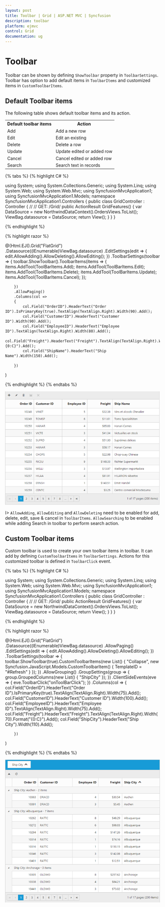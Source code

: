 ```yaml
---
layout: post
title: Toolbar | Grid | ASP.NET MVC | Syncfusion
description: toolbar 
platform: ejmvc
control: Grid
documentation: ug
---
```


# Toolbar

Toolbar can be shown by defining `ShowToolbar` property in `ToolbarSettings`. Toolbar has option to add default items in `ToolbarItems` and customized items in `CustomToolbarItems`.

## Default Toolbar items

The following table shows default toolbar items and its action. 

<table>
<tr>
<th>
Default toolbar items</th><th>
Action</th></tr>
<tr>
<td>
Add</td><td>
Add a new row</td></tr>
<tr>
<td>
Edit</td><td>
Edit an existing</td></tr>
<tr>
<td>
Delete</td><td>
Delete a row</td></tr>
<tr>
<td>
Update</td><td>
Update edited or added row</td></tr>
<tr>
<td>
Cancel</td><td>
Cancel edited or added row</td></tr>
<tr>
<td>
Search</td><td>
Search text in records</td></tr>
</table>

{% tabs %}
{% highlight C# %}

using System;
using System.Collections.Generic;
using System.Linq;
using System.Web;
using System.Web.Mvc;
using SyncfusionMvcApplication1;
using SyncfusionMvcApplication1.Models;
namespace SyncfusionMvcApplication1.Controllers
{
    public class GridController : Controller
    {
        //
        // GET: /Grid/
        public ActionResult GridFeatures()
        {
            var DataSource = new NorthwindDataContext().OrdersViews.ToList();
            ViewBag.datasource = DataSource;
            return View();
        }
    }
}


{% endhighlight  %}

{% highlight razor %}

@(Html.EJ().Grid<object>("FlatGrid")
        .Datasource((IEnumerable<object>)ViewBag.datasource)
        .EditSettings(edit => { edit.AllowAdding().AllowDeleting().AllowEditing(); })
        .ToolbarSettings(toolbar =>
        {
            toolbar.ShowToolbar().ToolbarItems(items =>
            {
                items.AddTool(ToolBarItems.Add);
                items.AddTool(ToolBarItems.Edit);
                items.AddTool(ToolBarItems.Delete);
                items.AddTool(ToolBarItems.Update);
                items.AddTool(ToolBarItems.Cancel);
            });

        })
        .AllowPaging()
        .Columns(col =>
        {
            col.Field("OrderID").HeaderText("Order ID").IsPrimaryKey(true).TextAlign(TextAlign.Right).Width(90).Add();
            col.Field("CustomerID").HeaderText("Customer ID").Width(90).Add();
            col.Field("EmployeeID").HeaderText("Employee ID").TextAlign(TextAlign.Right).Width(80).Add();
            col.Field("Freight").HeaderText("Freight").TextAlign(TextAlign.Right).Width(80).Format("{0:C}").Add();
            col.Field("ShipName").HeaderText("Ship Name").Width(150).Add();

        })
 )

{% endhighlight %}
{% endtabs %}  

![](Toolbar_images/Toolbar_img1.png)


I> `AllowAdding`, `AllowEditing` and `AllowDeleting` need to be enabled for add, delete, edit, save & cancel in `ToolbarItems`. `AllowSearching` to be enabled while adding Search in toolbar to perform search action.


## Custom Toolbar items

Custom toolbar is used to create your own toolbar items in toolbar. It can add by defining `CustomToolbarItems` in `ToolbarSettings`.  Actions for this customized toolbar is defined in `ToolbarClick` event.

{% tabs %}
{% highlight C# %}

using System;
using System.Collections.Generic;
using System.Linq;
using System.Web;
using System.Web.Mvc;
using SyncfusionMvcApplication1;
using SyncfusionMvcApplication1.Models;
namespace SyncfusionMvcApplication1.Controllers
{
    public class GridController : Controller
    {
        //
        // GET: /Grid/
        public ActionResult GridFeatures()
        {
            var DataSource = new NorthwindDataContext().OrdersViews.ToList();
            ViewBag.datasource = DataSource;
            return View();
        }
    }
}


{% endhighlight  %}

{% highlight razor %}

@(Html.EJ().Grid<OrdersView>("FlatGrid")
        .Datasource((IEnumerable<object>)ViewBag.datasource)
        .AllowPaging()
        .EditSettings(edit => { edit.AllowAdding().AllowDeleting().AllowEditing(); })
        .ToolbarSettings(toolbar =>
            {
                toolbar.ShowToolbar(true).CustomToolbarItems(new List<object>() { "Collapse", new Syncfusion.JavaScript.Models.CustomToolbarItem() { TemplateID = "#Refresh" } });
            })
        .AllowGrouping()
        .GroupSettings(group => { group.GroupedColumns(new List<String>() { "ShipCity" }); })
        .ClientSideEvents(eve => { eve.ToolbarClick("onToolBarClick"); })
        .Columns(col =>
        {
            col.Field("OrderID").HeaderText("Order ID").IsPrimaryKey(true).TextAlign(TextAlign.Right).Width(75).Add();
            col.Field("CustomerID").HeaderText("Customer ID").Width(100).Add();
            col.Field("EmployeeID").HeaderText("Employee ID").TextAlign(TextAlign.Right).Width(75).Add();
            col.Field("Freight").HeaderText("Freight").TextAlign(TextAlign.Right).Width(70).Format("{0:C}").Add();
            col.Field("ShipCity").HeaderText("Ship City").Width(110).Add();

        })
)

<style type="text/css" class="cssStyles">
    .Collapse:before {
        content: "\e625";
    }

    .refresh:before {
        content: "\e677";
    }
</style>

<script id="Refresh" type="text/x-jsrender">
    <a class="e-toolbaricons e-icon refresh" />
</script>

<script type="text/javascript">
    function onToolBarClick(args) {
        var toolbar = $(args.target),
          grid = this;
        if (toolbar.hasClass("Collapse")) grid.collapseAll(); //collapse Grid using grid instance, `this` is grid instance
        else grid.refreshContent(); //refresh content using grid instance
    }
</script>
{% endhighlight %}
{% endtabs %}  

![](Toolbar_images/Toolbar_img2.png)
